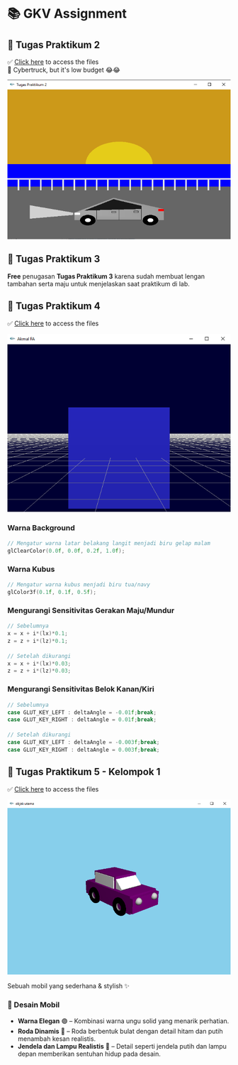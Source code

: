 # 📚 GKV Assignment  

## 📌 Tugas Praktikum 2  
✅ [Click here](https://github.com/akmalscript/GKV-A1/tree/main/Tugas%20Praktikum%202) to access the files  
🚗 Cybertruck, but it's low budget 😂😂

![Cybertruck Render](/Tugas%20Praktikum%202/mobil.png)  

## 📌 Tugas Praktikum 3  
**Free** penugasan **Tugas Praktikum 3** karena sudah membuat lengan tambahan serta maju untuk menjelaskan saat praktikum di lab.

## 📌 Tugas Praktikum 4  
✅ [Click here](https://github.com/akmalscript/GKV-A1/tree/main/Tugas%20Praktikum%204) to access the files

![Kubus3D Render](/Tugas%20Praktikum%204/gambar%20kubus.png)  
### Warna Background
```c
// Mengatur warna latar belakang langit menjadi biru gelap malam
glClearColor(0.0f, 0.0f, 0.2f, 1.0f);
```

### Warna Kubus
```c
// Mengatur warna kubus menjadi biru tua/navy
glColor3f(0.1f, 0.1f, 0.5f);
```

### Mengurangi Sensitivitas Gerakan Maju/Mundur
```c
// Sebelumnya
x = x + i*(lx)*0.1;
z = z + i*(lz)*0.1;

// Setelah dikurangi
x = x + i*(lx)*0.03;
z = z + i*(lz)*0.03;
```

### Mengurangi Sensitivitas Belok Kanan/Kiri
```c
// Sebelumnya
case GLUT_KEY_LEFT : deltaAngle = -0.01f;break;
case GLUT_KEY_RIGHT : deltaAngle = 0.01f;break;

// Setelah dikurangi
case GLUT_KEY_LEFT : deltaAngle = -0.003f;break;
case GLUT_KEY_RIGHT : deltaAngle = 0.003f;break;
```

## 📌 Tugas Praktikum 5 - Kelompok 1  
✅ [Click here](https://github.com/akmalscript/GKV-A1/tree/main/Tugas%20Praktikum%205%20-%20Kelompok%201) to access the files

![MainObject Render](/Tugas%20Praktikum%205%20-%20Kelompok%201/[screenshot]%20objek%20utama.png)    

Sebuah mobil yang sederhana & stylish ✨

### 🎨 Desain Mobil   
- **Warna Elegan** 🟣 – Kombinasi warna ungu solid yang menarik perhatian.
- **Roda Dinamis** 🔄 – Roda berbentuk bulat dengan detail hitam dan putih menambah kesan realistis.
- **Jendela dan Lampu Realistis** 🌟 – Detail seperti jendela putih dan lampu depan memberikan sentuhan hidup pada desain.
